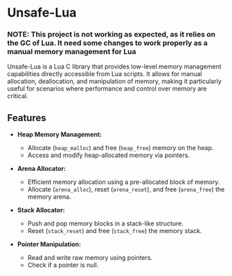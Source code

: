 # Unsafe-Lua
### NOTE: This project is not working as expected, as it relies on the GC of Lua. It need some changes to work properly as a manual memory management for Lua

Unsafe-Lua is a Lua C library that provides low-level memory management capabilities directly accessible from Lua scripts. It allows for manual allocation, deallocation, and manipulation of memory, making it particularly useful for scenarios where performance and control over memory are critical.

## Features

- **Heap Memory Management:**
  - Allocate (`heap_malloc`) and free (`heap_free`) memory on the heap.
  - Access and modify heap-allocated memory via pointers.

- **Arena Allocator:**
  - Efficient memory allocation using a pre-allocated block of memory.
  - Allocate (`arena_alloc`), reset (`arena_reset`), and free (`arena_free`) the memory arena.

- **Stack Allocator:**
  - Push and pop memory blocks in a stack-like structure.
  - Reset (`stack_reset`) and free (`stack_free`) the memory stack.

- **Pointer Manipulation:**
  - Read and write raw memory using pointers.
  - Check if a pointer is null.

